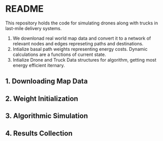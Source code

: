 # README

This repository holds the code for simulating drones along with trucks in last-mile delivery systems. 

1. We downlonad real world map data and convert it to a network of relevant nodes and edges represeting paths and destinations.
2. Intialize basal path weights representing energy costs. Dynamic calculations are a functions of current state.
3. Intialize Drone and Truck Data structures for algorithm, getting most energy efficient iternary.

## 1. Downloading Map Data

## 2. Weight Initialization

## 3. Algorithmic Simulation

## 4. Results Collection
